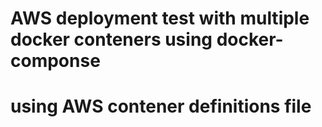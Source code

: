 # AWS deployment test with multiple docker conteners using docker-componse
# using AWS contener definitions file